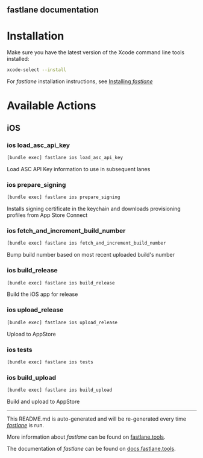 fastlane documentation
----

# Installation

Make sure you have the latest version of the Xcode command line tools installed:

```sh
xcode-select --install
```

For _fastlane_ installation instructions, see [Installing _fastlane_](https://docs.fastlane.tools/#installing-fastlane)

# Available Actions

## iOS

### ios load_asc_api_key

```sh
[bundle exec] fastlane ios load_asc_api_key
```

Load ASC API Key information to use in subsequent lanes

### ios prepare_signing

```sh
[bundle exec] fastlane ios prepare_signing
```

Installs signing certificate in the keychain and downloads provisioning profiles from App Store Connect

### ios fetch_and_increment_build_number

```sh
[bundle exec] fastlane ios fetch_and_increment_build_number
```

Bump build number based on most recent uploaded build's number

### ios build_release

```sh
[bundle exec] fastlane ios build_release
```

Build the iOS app for release

### ios upload_release

```sh
[bundle exec] fastlane ios upload_release
```

Upload to AppStore

### ios tests

```sh
[bundle exec] fastlane ios tests
```



### ios build_upload

```sh
[bundle exec] fastlane ios build_upload
```

Build and upload to AppStore

----

This README.md is auto-generated and will be re-generated every time [_fastlane_](https://fastlane.tools) is run.

More information about _fastlane_ can be found on [fastlane.tools](https://fastlane.tools).

The documentation of _fastlane_ can be found on [docs.fastlane.tools](https://docs.fastlane.tools).
